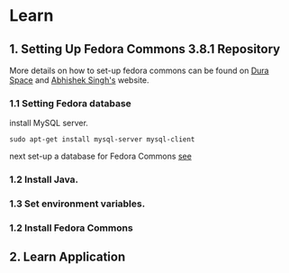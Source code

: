# Learn
## 1. Setting Up Fedora Commons 3.8.1 Repository 
More details on how to set-up fedora commons can be found on [Dura Space](https://wiki.duraspace.org/display/FEDORA38/Installation+and+Configuration) and [Abhishek Singh's](http://asingh.com.np/blog/fedora-commons-installation-and-configuration-guide/) website.

### 1.1 Setting Fedora database

install MySQL server.
```
sudo apt-get install mysql-server mysql-client
```
next set-up a database for Fedora Commons [see](https://wiki.duraspace.org/display/FEDORA38/Installation+and+Configuration#InstallationandConfiguration-MySQL)

### 1.2 Install Java.
### 1.3 Set environment variables.
### 1.2 Install Fedora Commons

## 2. Learn Application
